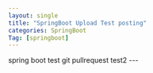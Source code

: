 ```yaml
---
layout: single
title: "SpringBoot Upload Test posting"
categories: SpringBoot
Tag: [springboot]
---
```

<link rel="short icon" href="#">
spring boot test git pullrequest test2
---

